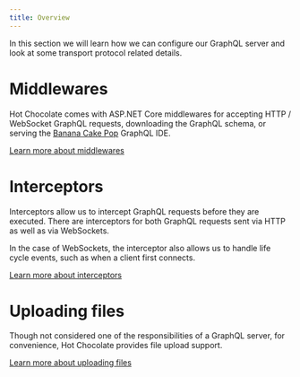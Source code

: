 ```yaml
---
title: Overview
---
```


In this section we will learn how we can configure our GraphQL server and look at some transport protocol related details.

# Middlewares

Hot Chocolate comes with ASP.NET Core middlewares for accepting HTTP / WebSocket GraphQL requests, downloading the GraphQL schema, or serving the [Banana Cake Pop](/docs/bananacakepop) GraphQL IDE.

[Learn more about middlewares](/docs/hotchocolate/server/middlewares)

# Interceptors

Interceptors allow us to intercept GraphQL requests before they are executed. There are interceptors for both GraphQL requests sent via HTTP as well as via WebSockets.

In the case of WebSockets, the interceptor also allows us to handle life cycle events, such as when a client first connects.

[Learn more about interceptors](/docs/hotchocolate/server/interceptors)

# Uploading files

Though not considered one of the responsibilities of a GraphQL server, for convenience, Hot Chocolate provides file upload support.

[Learn more about uploading files](/docs/hotchocolate/server/uploading-files)

